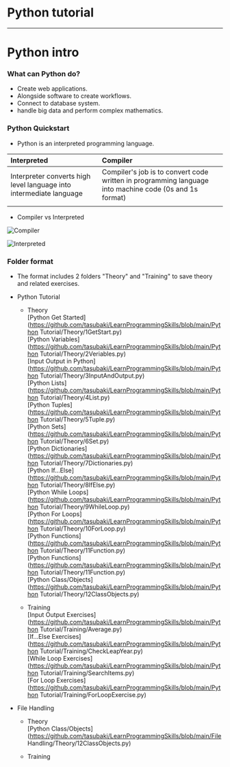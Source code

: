 # Python tutorial
***
# Python intro

###  What can Python do?
- Create web applications.
- Alongside software to create workflows.
- Connect to database system.
- handle big data and perform complex mathematics.
### Python Quickstart
- Python is an interpreted programming language.

|Interpreted|Compiler|
| :-------------------------------------------------------- | :---------------------------------------------------------- |
|Interpreter converts high level language into intermediate language|Compiler's job is to convert code written in programming language into machine code (0s and 1s format)|
|||
- Compiler vs Interpreted  

![Compiler](https://st.quantrimang.com/photos/image/2023/07/13/so-sanh-compiler-va-interpreter-1.png)  

![Interpreted](https://st.quantrimang.com/photos/image/2023/07/13/so-sanh-compiler-va-interpreter-2.png)  

### Folder format
- The format includes 2 folders "Theory" and "Training" to save theory and related exercises.
- Python Tutorial  
    - Theory  
    [Python Get Started](https://github.com/tasubaki/LearnProgrammingSkills/blob/main/Python Tutorial/Theory/1GetStart.py)  
[Python Variables](https://github.com/tasubaki/LearnProgrammingSkills/blob/main/Python Tutorial/Theory/2Veriables.py)  
[Input Output in Python](https://github.com/tasubaki/LearnProgrammingSkills/blob/main/Python Tutorial/Theory/3InputAndOutput.py)  
[Python Lists](https://github.com/tasubaki/LearnProgrammingSkills/blob/main/Python Tutorial/Theory/4List.py)  
[Python Tuples](https://github.com/tasubaki/LearnProgrammingSkills/blob/main/Python Tutorial/Theory/5Tuple.py)  
[Python Sets](https://github.com/tasubaki/LearnProgrammingSkills/blob/main/Python Tutorial/Theory/6Set.py)  
[Python Dictionaries](https://github.com/tasubaki/LearnProgrammingSkills/blob/main/Python Tutorial/Theory/7Dictionaries.py)  
[Python If...Else](https://github.com/tasubaki/LearnProgrammingSkills/blob/main/Python Tutorial/Theory/8IfElse.py)  
[Python While Loops](https://github.com/tasubaki/LearnProgrammingSkills/blob/main/Python Tutorial/Theory/9WhileLoop.py)  
[Python For Loops](https://github.com/tasubaki/LearnProgrammingSkills/blob/main/Python Tutorial/Theory/10ForLoop.py)  
[Python Functions](https://github.com/tasubaki/LearnProgrammingSkills/blob/main/Python Tutorial/Theory/11Function.py)  
[Python Functions](https://github.com/tasubaki/LearnProgrammingSkills/blob/main/Python Tutorial/Theory/11Function.py)  
[Python Class/Objects](https://github.com/tasubaki/LearnProgrammingSkills/blob/main/Python Tutorial/Theory/12ClassObjects.py)  
 
    - Training  
[Input Output Exercises](https://github.com/tasubaki/LearnProgrammingSkills/blob/main/Python Tutorial/Training/Average.py)  
[If...Else Exercises](https://github.com/tasubaki/LearnProgrammingSkills/blob/main/Python Tutorial/Training/CheckLeapYear.py)  
[While Loop Exercises](https://github.com/tasubaki/LearnProgrammingSkills/blob/main/Python Tutorial/Training/SearchItems.py)  
[For Loop Exercises](https://github.com/tasubaki/LearnProgrammingSkills/blob/main/Python Tutorial/Training/ForLoopExercise.py)  

- File Handling  
    - Theory  
[Python Class/Objects](https://github.com/tasubaki/LearnProgrammingSkills/blob/main/File Handling/Theory/12ClassObjects.py)  

    - Training  
